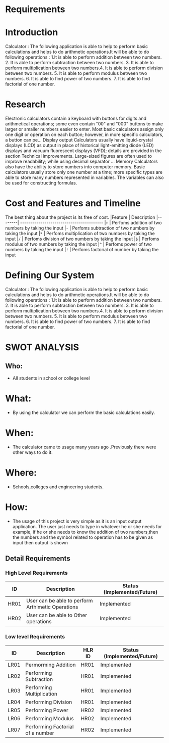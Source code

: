 # Requirements
# Introduction
Calculator : The following application is able to help to perform basic calculations and helps to do arithmetic operations.It will be able to do following operations :
1.It is able to perform addition between two numbers. 2. It is able to perform subtraction between two numbers. 3. It is able to perform multiplication between two numbers.4. It is able to perform division between two numbers. 5. It is able to perform modulus between two numbers. 6. It is able to find power of two numbers. 7. It is able to find factorial of one number.


# Research
Electronic calculators contain a keyboard with buttons for digits and arithmetical operations; some even contain "00" and "000" buttons to make larger or smaller numbers easier to enter. Most basic calculators assign only one digit or operation on each button; however, in more specific calculators, a button can pe…
Display output
Calculators usually have liquid-crystal displays (LCD) as output in place of historical light-emitting diode (LED) displays and vacuum fluorescent displays (VFD); details are provided in the section Technical improvements. Large-sized figures are often used to improve readability; while using decimal separator …
Memory
Calculators also have the ability to store numbers into computer memory. Basic calculators usually store only one number at a time; more specific types are able to store many numbers represented in variables. The variables can also be used for constructing formulas.

# Cost and Features and Timeline
The best thing about the project is its free of cost.
|Feature | Description
|--------| -----------------------------------------
|`+`    | Perfoms addition of two numbers by taking the input
|`-`    | Perfoms subtraction of two numbers by taking the input
|`*`    | Perfoms multiplication of two numbers by taking the input
|`/`    | Perfoms division of two numbers by taking the input
|`$`    | Perfoms modulus of two numbers by taking the input
|`^`    | Perfoms power of two numbers by taking the input
|`!`    | Perfoms factorial of number by taking the input


# Defining Our System
Calculator : The following application is able to help to perform basic calculations and helps to do arithmetic operations.It will be able to do following operations :
1.It is able to perform addition between two numbers. 2. It is able to perform subtraction between two numbers. 3. It is able to perform multiplication between two numbers.4. It is able to perform division between two numbers. 5. It is able to perform modulus between two numbers. 6. It is able to find power of two numbers. 7. It is able to find factorial of one number.
# SWOT ANALYSIS

## Who:
 * All students in school or college level

# What:
* By using the calculator we can perform the basic calculations easily.

# When:
* The calculator came to usage many years ago .Previously there were other ways to do it.

# Where:
* Schools,colleges and engineering students.

# How:
* The usage of this project is very simple as it is an input output application. The user just needs to type in whatever he or she needs for example, if he or she needs to know the addition of two numbers,then the numbers and the symbol related to operation has to be given as input then output is shown

## Detail Requirements
### High Level Requirements 
| ID | Description | Status (Implemented/Future) | 
| ----- | ----- | ---------|
| HR01 | User can be able to perform Arthimetic Operations | Implemented | 
| HR02 | User can be able to Other operations | Implemented |
### Low level Requirements
| ID | Description | HLR ID | Status (Implemented/Future) |
| ------ | --------- | ------ | ----- |
| LR01 | Permorming Addition | HR01 | Implemented |
| LR02 | Performing Subtraction | HR01 | Implemented |
| LR03 | Performing Multiplication | HR01 | Implemented |
| LR04 | Performing Division | HR01 | Implemented |
| LR05 | Performing Power | HR02 | Implemented |
| LR06 | Performing Modulus | HR02 | Implemented |
| LR07 | Performing Factorial of a number | HR02 | Implemented |